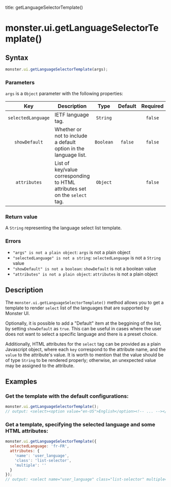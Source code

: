 title: getLanguageSelectorTemplate()

# monster.ui.getLanguageSelectorTemplate()

## Syntax
```javascript
monster.ui.getLanguageSelectorTemplate(args);
```

### Parameters
`args` is a `Object` parameter with the following properties:

Key | Description | Type | Default | Required
:-: | --- | :-: | :-: | :-:
`selectedLanguage` | IETF language tag. | `String` | | `false`
`showDefault` | Whether or not to include a default option in the language list. | `Boolean` | `false` | `false`
`attributes` | List of key/value corresponding to HTML attributes set on the `select` tag. | `Object` | | `false`

### Return value
A `String` representing the language select list template.

### Errors
* `"args" is not a plain object`: `args` is not a plain object
* `"selectedLanguage" is not a string`: `selectedLanguage` is not a `String` value
* `"showDefault" is not a boolean`: `showDefault` is not a boolean value
* `"attributes" is not a plain object`: `attributes` is not a plain object

## Description

The `monster.ui.getLanguageSelectorTemplate()` method allows you to get a template to render `select` list of the languages that are supported by Monster UI.

Optionally, it is possible to add a "Default" item at the beggining of the list, by setting `showDefault` as `true`. This can be useful in cases where the user does not want to select a specific language and there is a preset choice.

Additionally, HTML attributes for the `select` tag can be provided as a plain Javascript object, where each `key` correspond to the attribute name, and the `value` to the attribute's value. It is worth to mention that the value should be of type `String` to be rendered properly; otherwise, an unexpected value may be assigned to the attribute.

## Examples
### Get the template with the default configurations:
```javascript
monster.ui.getLanguageSelectorTemplate();
// output: <select><option value="en-US">English</option><!-- ... --></select>
```
### Get a template, specifying the selected language and some HTML attributes:
```javascript
monster.ui.getLanguageSelectorTemplate({
  selectedLanguage: 'fr-FR',
  attributes: {
    'name': 'user_language',
    'class': 'list-selector',
    'multiple': ''
  }
});
// output: <select name="user_language" class="list-selector" multiple=""><option value="en-US" selected>English</option><!-- ... --></select>
```

